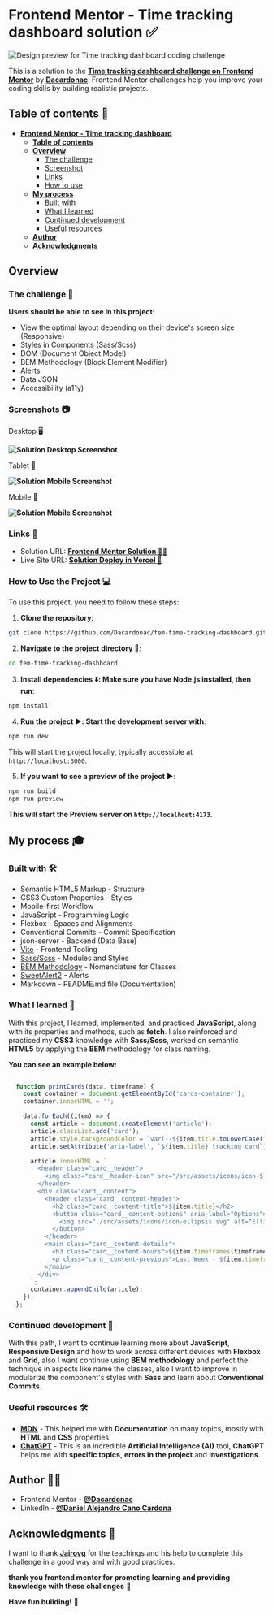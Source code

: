 
# Frontend Mentor - Time tracking dashboard solution ✅

![Design preview for Time tracking dashboard coding challenge](./public/design/preview.webp)

This is a solution to the **[Time tracking dashboard challenge on Frontend Mentor](https://www.frontendmentor.io/challenges/time-tracking-dashboard-UIQ7167Jw)** by **[Dacardonac](https://github.com/Dacardonac)**. Frontend Mentor challenges help you improve your coding skills by building realistic projects.

## Table of contents 📄

- **[Frontend Mentor - Time tracking dashboard](#frontend-mentor---time-tracking-dashboard-solution-)**
  - **[Table of contents](#table-of-contents-)**
  - **[Overview](#overview-)**
    - [The challenge](#the-challenge-)
    - [Screenshot](#screenshots-)
    - [Links](#links-)
    - [How to use](#how-to-use-the-project-)
  - **[My process](#my-process-)**
    - [Built with](#built-with-)
    - [What I learned](#what-i-learned-)
    - [Continued development](#continued-development-)
    - [Useful resources](#useful-resources-)
  - **[Author](#author-)**
  - **[Acknowledgments](#acknowledgments-)**

## Overview

### The challenge 🧩

**Users should be able to see in this project:**

- View the optimal layout depending on their device's screen size (Responsive)
- Styles in Components (Sass/Scss)
- DOM (Document Object Model)
- BEM Methodology (Block Element Modifier)
- Alerts
- Data JSON
- Accessibility (a11y)

### Screenshots 📷

Desktop 🖥️

**![Solution Desktop Screenshot](./public/screenshots/desktop-design.webp)**

Tablet 📱

**![Solution Mobile Screenshot](./public/screenshots/tablet-design.webp)**

Mobile 🤳

**![Solution Mobile Screenshot](./public/screenshots/mobile-design.webp)**


### Links 📍

- Solution URL: **[Frontend Mentor Solution 👨‍💻]()**
- Live Site URL: **[Solution Deploy in Vercel 🚀]()**

### How to Use the Project 💻

To use this project, you need to follow these steps:

1. **Clone the repository**:

  ```bash
  git clone https://github.com/Dacardonac/fem-time-tracking-dashboard.git
  ```

2. **Navigate to the project directory 📂**:

  ```bash
  cd fem-time-tracking-dashboard
  ```

3. **Install dependencies ⬇️: Make sure you have Node.js installed, then run**:

  ```bash
  npm install
  ```

4. **Run the project ▶️: Start the development server with**:

  ```bash
  npm run dev
  ```
  This will start the project locally, typically accessible at `http://localhost:3000`.

5. **If you want to see a preview of the project ▶️**:

  ```bash
  npm run build
  npm run preview
  ```
  **This will start the Preview server on `http://localhost:4173`.**

## My process 🎓

### Built with 🛠

- Semantic HTML5 Markup - Structure
- CSS3 Custom Properties - Styles
- Mobile-first Workflow
- JavaScript - Programming Logic
- Flexbox - Spaces and Alignments
- Conventional Commits - Commit Specification
- json-server - Backend (Data Base)
- [Vite](https://vitejs.dev/) - Frontend Tooling
- [Sass/Scss](https://sass-lang.com/) - Modules and Styles
- [BEM Methodology](https://en.bem.info/methodology/) - Nomenclature for Classes
- [SweetAlert2](https://sweetalert2.github.io/) - Alerts
- Markdown - README.md file (Documentation)

### What I learned 🧠

With this project, I learned, implemented, and practiced **JavaScript**, along with its properties and methods, such as **fetch**. I also reinforced and practiced my **CSS3** knowledge with **Sass/Scss**, worked on semantic **HTML5** by applying the **BEM** methodology for class naming.

**You can see an example below:**

``` JavaScript

  function printCards(data, timeframe) {
    const container = document.getElementById('cards-container');
    container.innerHTML = '';

    data.forEach((item) => {
      const article = document.createElement('article');
      article.classList.add('card');
      article.style.backgroundColor = `var(--${item.title.toLowerCase().replace(/ /g, '-')})`;
      article.setAttribute('aria-label', `${item.title} tracking card`);

      article.innerHTML = `
        <header class="card__header">
          <img class="card__header-icon" src="/src/assets/icons/icon-${item.title.toLowerCase().replace(/ /g, '-')}.svg" alt="${item.title} icon">
        </header>
        <div class="card__content">
          <header class="card__content-header">
            <h2 class="card__content-title">${item.title}</h2>
            <button class="card__content-options" aria-label="Options">
              <img src="./src/assets/icons/icon-ellipsis.svg" alt="Ellipsis icon">
            </button>
          </header>
          <main class="card__content-details">
            <h3 class="card__content-hours">${item.timeframes[timeframe].current}hrs</h3>
            <p class="card__content-previous">Last Week - ${item.timeframes[timeframe].previous}hrs</p>
          </main>
        </div>
      `;
      container.appendChild(article);
    });
  };

```

### Continued development 🔎

With this path, I want to continue learning more about **JavaScript**, **Responsive Design** and how to work across different devices with **Flexbox** and **Grid**, also I want continue using  **BEM methodology** and perfect the technique in aspects like name the classes, also I want to improve in modularize the component's styles with **Sass** and learn about **Conventional Commits**.

### Useful resources 🛠

- **[MDN](https://developer.mozilla.org/en-US/)** - This helped me with **Documentation** on many topics, mostly with **HTML** and **CSS** properties.
- **[ChatGPT](https://chatgpt.com/)** - This is an incredible **Artificial Intelligence (AI)** tool, **ChatGPT** helps me with **specific topics**, **errors in the project** and **investigations**.

## Author 👨‍💻

- Frontend Mentor - **[@Dacardonac](https://www.frontendmentor.io/profile/Dacardonac)**
- LinkedIn - **[@Daniel Alejandro Cano Cardona](https://www.linkedin.com/in/daniel-alejandro-cano-cardona/)**

## Acknowledgments 🙌

I want to thank **[Jairovg](https://github.com/jairovg)** for the teachings and his help to complete this challenge in a good way and with good practices.

**thank you frontend mentor for promoting learning and providing knowledge with these challenges** 🙌

**Have fun building!** 🚀
